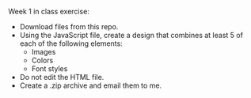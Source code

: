 Week 1 in class exercise:
- Download files from this repo.
- Using the JavaScript  file, create a design that combines at least 5 of each of the following elements:
	- Images
	- Colors
	- Font styles
- Do not edit the HTML file.
- Create a .zip archive and email them to me.